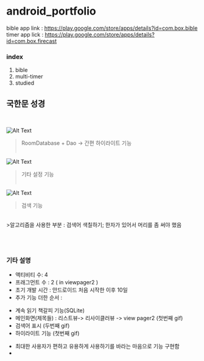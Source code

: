 # android_portfolio

bible app link : https://play.google.com/store/apps/details?id=com.box.bible
timer app lick : https://play.google.com/store/apps/details?id=com.box.firecast

### index
 1. bible
 2. multi-timer
 3. studied
 
 ## 국한문 성경
 <br>
 
 ![Alt Text](https://github.com/yegyu/android_portfolio/blob/master/gif/b1.gif)
 <br>
 >RoomDatabase + Dao -> 간편 하이라이트 기능
 <br><br>

 ![Alt Text](https://github.com/yegyu/android_portfolio/blob/master/gif/b2.gif)
 <br>
 >기타 설정 기능
 <br><br>
 
 ![Alt Text](https://github.com/yegyu/android_portfolio/blob/master/gif/b3.gif)
 <br>
 >검색 기능
 <br>
 >알고리즘을 사용한 부분 : 검색어 색칠하기; 한자가 있어서 머리를 좀 써야 했음
 
 <br><br>
 ### 기타 설명
* 액티비티 수: 4
* 프래그먼트 수 : 2 ( in viewpager2 )
* 초기 개발 시간 : 안드로이드 처음 시작한 이후 10일 
* 추가 기능 더한 순서 : 
- 계속 읽기 책갈피 기능(SQLite) 
- 메인화면(제목들) : 리스트뷰-> 리사이클러뷰 -> view pager2 (첫번째 gif)
- 검색어 표시 (두번째 gif)
- 하이라이트 기능 (첫번째 gif)

* 최대한 사용자가 편하고 유용하게 사용하기를 바라는 마음으로 기능 구현함
* 
 
 
 
